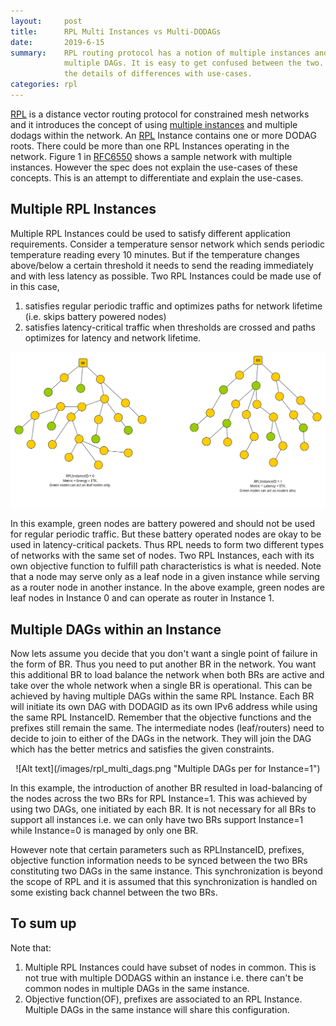 ```yaml
---
layout:     post
title:      RPL Multi Instances vs Multi-DODAGs
date:       2019-6-15
summary:    RPL routing protocol has a notion of multiple instances and
            multiple DAGs. It is easy to get confused between the two. The post goes into
            the details of differences with use-cases.
categories: rpl
---
```


[RPL][1] is a distance vector routing protocol for constrained mesh networks
and it introduces the concept of using [multiple instances][2] and multiple
dodags within the network. An [RPL][1] Instance contains one or more DODAG
roots. There could be more than one RPL Instances operating in the network.
Figure 1 in [RFC6550][1] shows a sample network with multiple instances.
However the spec does not explain the use-cases of these concepts. This is an
attempt to differentiate and explain the use-cases.

## Multiple RPL Instances
Multiple RPL Instances could be used to satisfy different application
requirements. Consider a temperature sensor network which sends periodic
temperature reading every 10 minutes. But if the temperature changes
above/below a certain threshold it needs to send the reading immediately and
with less latency as possible. Two RPL Instances could be made use of in this case,
1. satisfies regular periodic traffic and optimizes paths for network lifetime
   (i.e. skips battery powered nodes)
2. satisfies latency-critical traffic when thresholds are crossed and paths
   optimizes for latency and network lifetime.

![Alt text](/images/rpl_multi.png "Multiple Instances")

In this example, green nodes are battery powered and should not be used for
regular periodic traffic. But these battery operated nodes are okay to be used
in latency-critical packets. Thus RPL needs to form two different types of
networks with the same set of nodes. Two RPL Instances, each with its own
objective function to fulfill path characteristics is what is needed. Note that
a node may serve only as a leaf node in a given instance while serving as a
router node in another instance. In the above example, green nodes are leaf
nodes in Instance 0 and can operate as router in Instance 1.

## Multiple DAGs within an Instance
Now lets assume you decide that you don't want a single point of failure in the
form of BR. Thus you need to put another BR in the network. You want this
additional BR to load balance the network when both BRs are active and take
over the whole network when a single BR is operational. This can be achieved by
having multiple DAGs within the same RPL Instance. Each BR will initiate its
own DAG with DODAGID as its own IPv6 address while using the same RPL
InstanceID. Remember that the objective functions and the prefixes still remain
the same. The intermediate nodes (leaf/routers) need to decide to join to
either of the DAGs in the network. They will join the DAG which has the better
metrics and satisfies the given constraints.

<div style="text-align:center" markdown="1">
![Alt text](/images/rpl_multi_dags.png "Multiple DAGs per for Instance=1")
</div>

In this example, the introduction of another BR resulted in load-balancing of
the nodes across the two BRs for RPL Instance=1. This was achieved by using two
DAGs, one initiated by each BR. It is not necessary for all BRs to support all
instances i.e. we can only have two BRs support Instance=1 while Instance=0 is
managed by only one BR.

However note that certain parameters such as RPLInstanceID, prefixes, objective
function information needs to be synced between the two BRs constituting two
DAGs in the same instance. This synchronization is beyond the scope of RPL and
it is assumed that this synchronization is handled on some existing back
channel between the two BRs.

## To sum up

Note that:
1. Multiple RPL Instances could have subset of nodes in common. This is not
   true with multiple DODAGS within an instance i.e. there can't be common
   nodes in multiple DAGs in the same instance.
2. Objective function(OF), prefixes are associated to an RPL Instance. Multiple
   DAGs in the same instance will share this configuration.

[1]: https://tools.ietf.org/html/rfc6550
[2]: https://tools.ietf.org/html/rfc6550#section-3.1.3
